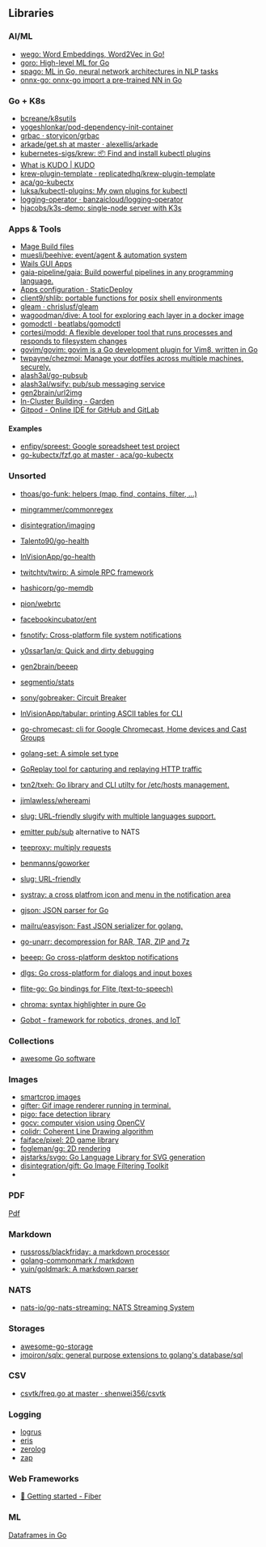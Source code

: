 
## Libraries

### AI/ML
* [wego: Word Embeddings, Word2Vec in Go!](https://github.com/ynqa/wego)
* [goro: High-level ML for Go](https://github.com/aunum/goro)
* [spago: ML in Go, neural network architectures in NLP tasks](https://github.com/nlpodyssey/spago)
* [onnx-go: onnx-go import a pre-trained NN in Go](https://github.com/owulveryck/onnx-go)


### Go + K8s  
 * [bcreane/k8sutils](https://github.com/bcreane/k8sutils)  
 * [yogeshlonkar/pod-dependency-init-container](https://github.com/yogeshlonkar/pod-dependency-init-container)  
 * [grbac · storyicon/grbac](https://github.com/storyicon/grbac)  
 * [arkade/get.sh at master · alexellis/arkade](https://github.com/alexellis/arkade/blob/master/get.sh)  
 * [kubernetes-sigs/krew: 📦 Find and install kubectl plugins](https://github.com/kubernetes-sigs/krew/)  
 * [What is KUDO | KUDO](https://kudo.dev/docs/what-is-kudo.html#under-the-hood)  
 * [krew-plugin-template · replicatedhq/krew-plugin-template](https://github.com/replicatedhq/krew-plugin-template)  
 * [aca/go-kubectx](https://github.com/aca/go-kubectx?files=1)  
 * [luksa/kubectl-plugins: My own plugins for kubectl](https://github.com/luksa/kubectl-plugins)  
 * [logging-operator · banzaicloud/logging-operator](https://github.com/banzaicloud/logging-operator)  
 * [hjacobs/k3s-demo: single-node server with K3s](https://codeberg.org/hjacobs/k3s-demo)  
  
  
### Apps & Tools  
  
 * [Mage Build files](https://magefile.org/)  
 * [muesli/beehive: event/agent & automation system](https://github.com/muesli/beehive)  
 * [Wails GUI Apps](https://wails.app/)  
 * [gaia-pipeline/gaia: Build powerful pipelines in any programming language.](https://github.com/gaia-pipeline/gaia)  
 * [Apps configuration · StaticDeploy](https://staticdeploy.io/docs/getting-started-apps-configuration.html)  
 * [client9/shlib: portable functions for posix shell environments](https://github.com/client9/shlib)  
 * [gleam · chrislusf/gleam](https://github.com/chrislusf/gleam)  
 * [wagoodman/dive: A tool for exploring each layer in a docker image](https://github.com/wagoodman/dive)  
 * [gomodctl · beatlabs/gomodctl](https://github.com/beatlabs/gomodctl)  
 * [cortesi/modd: A flexible developer tool that runs processes and responds to filesystem changes](https://github.com/cortesi/modd)  
 * [govim/govim: govim is a Go development plugin for Vim8, written in Go](https://github.com/govim/govim)  
 * [twpayne/chezmoi: Manage your dotfiles across multiple machines, securely.](https://github.com/twpayne/chezmoi)  
 * [alash3al/go-pubsub](https://github.com/alash3al/go-pubsub)  
 * [alash3al/wsify: pub/sub messaging service](https://github.com/alash3al/wsify)  
 * [gen2brain/url2img](https://github.com/gen2brain/url2img)  
 * [In-Cluster Building - Garden](https://docs.garden.io)  
 * [Gitpod - Online IDE for GitHub and GitLab](https://www.gitpod.io/)  
  
  
#### Examples  
 * [enfipy/spreest: Google spreadsheet test project](https://github.com/enfipy/spreest)  
 * [go-kubectx/fzf.go at master · aca/go-kubectx](https://github.com/aca/go-kubectx/blob/master/fzfutil/fzf.go)  
  


### Unsorted
* [thoas/go-funk: helpers (map, find, contains, filter, ...)](https://github.com/thoas/go-funk)
* [mingrammer/commonregex](https://github.com/mingrammer/commonregex)
* [disintegration/imaging](https://github.com/disintegration/imaging)

* [Talento90/go-health](https://github.com/Talento90/go-health)  
* [InVisionApp/go-health](https://github.com/InVisionApp/go-health)  
* [twitchtv/twirp: A simple RPC framework](https://github.com/twitchtv/twirp)  
* [hashicorp/go-memdb](https://github.com/hashicorp/go-memdb)  
* [pion/webrtc](https://github.com/pion/webrtc)  
* [facebookincubator/ent](https://github.com/facebookincubator/ent)  
* [fsnotify: Cross-platform file system notifications](https://github.com/fsnotify/fsnotify)  
* [y0ssar1an/q: Quick and dirty debugging](https://github.com/y0ssar1an/q)  
* [gen2brain/beeep](https://github.com/gen2brain/beeep)  
* [segmentio/stats](https://github.com/segmentio/stats)  
* [sony/gobreaker: Circuit Breaker](https://github.com/sony/gobreaker)  
* [InVisionApp/tabular: printing ASCII tables for CLI](https://github.com/InVisionApp/tabular)  

* [go-chromecast: cli for Google Chromecast, Home devices and Cast Groups](https://github.com/vishen/go-chromecast)
* [golang-set: A simple set type](https://github.com/deckarep/golang-set)
* [GoReplay tool for capturing and replaying HTTP traffic](https://github.com/buger/goreplay)

* [txn2/txeh: Go library and CLI utilty for /etc/hosts management.](https://github.com/txn2/txeh)

* [jimlawless/whereami](https://github.com/jimlawless/whereami)
* [slug: URL-friendly slugify with multiple languages support.](https://github.com/gosimple/slug) 
* [emitter pub/sub](https://github.com/emitter-io/emitter) alternative to NATS
* [teeproxy: multiply requests](https://github.com/chrislusf/teeproxy)
* [benmanns/goworker](https://github.com/benmanns/goworker)
* [slug: URL-friendly](https://github.com/gosimple/slug)
* [systray: a cross platfrom icon and menu in the notification area](https://github.com/getlantern/systray)
* [gjson: JSON parser for Go](https://github.com/tidwall/gjson)
* [mailru/easyjson: Fast JSON serializer for golang.](https://github.com/mailru/easyjson)
* [go-unarr: decompression for RAR, TAR, ZIP and 7z](https://github.com/gen2brain/go-unarr)
* [beeep: Go cross-platform desktop notifications](https://github.com/gen2brain/beeep)
* [dlgs: Go cross-platform for dialogs and input boxes](https://github.com/gen2brain/dlgs)
* [flite-go: Go bindings for Flite (text-to-speech)](https://github.com/gen2brain/flite-go)

* [chroma: syntax highlighter in pure Go](https://github.com/alecthomas/chroma)
* [Gobot - framework for robotics, drones, and IoT](https://gobot.io/)

### Collections
* [ awesome Go software](https://oxozle.com/awetop/avelino-awesome-go/)

### Images
* [smartcrop images](https://github.com/muesli/smartcrop)
* [gifter: Gif image renderer running in terminal.](https://github.com/esimov/gifter)
* [pigo: face detection library](https://github.com/esimov/pigo)
* [gocv: computer vision using OpenCV](https://github.com/hybridgroup/gocv)
* [colidr: Coherent Line Drawing algorithm](https://github.com/esimov/colidr)
* [faiface/pixel: 2D game library](https://github.com/faiface/pixel)
* [fogleman/gg: 2D rendering](https://github.com/fogleman/gg)
* [ajstarks/svgo: Go Language Library for SVG generation](https://github.com/ajstarks/svgo)
* [disintegration/gift: Go Image Filtering Toolkit](https://github.com/disintegration/gift)
* 
### PDF

[Pdf](https://github.com/unidoc/unipdf)

### Markdown
* [russross/blackfriday: a markdown processor](https://github.com/russross/blackfriday)
* [golang-commonmark / markdown](https://gitlab.com/golang-commonmark/markdown)
* [yuin/goldmark: A markdown parser](https://github.com/yuin/goldmark)


### NATS

* [nats-io/go-nats-streaming: NATS Streaming System](https://github.com/nats-io/go-nats-streaming)

### Storages
* [awesome-go-storage](https://github.com/gostor/awesome-go-storage/blob/master/README.md)
* [jmoiron/sqlx: general purpose extensions to golang's database/sql](https://github.com/jmoiron/sqlx)


### CSV
* [csvtk/freq.go at master · shenwei356/csvtk](https://github.com/shenwei356/csvtk/blob/master/csvtk/cmd/freq.go)


### Logging
* [logrus](https://github.com/Sirupsen/logrus)
* [eris](https://github.com/rotisserie/eris)
* [zerolog](https://github.com/rs/zerolog)
* [zap](https://github.com/uber-go/zap)

### Web Frameworks
* [📖 Getting started - Fiber](https://fiber.wiki/)


### ML

[Dataframes in Go](https://github.com/go-gota/gota)
<!--stackedit_data:
eyJoaXN0b3J5IjpbMTUyMDkyODMwMywtMTMzOTk5OTUzMCwtOD
U5NzgyNjQyLDcyOTQzNjcxOCwtMTI3NTE0NzAyOCw3NDgxNDkx
MTQsLTEyODc0NzY2NTksMjA2MzgyMjg4MywtMTQ0Mjc5NjkwMS
wxNDU5MTAyMTc1LC0xOTQyMTA2MDM4LDEzMzM0OTM3MDQsNDY4
NjUyMzY0LC0xNjE2NDIwODU3LC0xNTYyNDM0NiwtNzg1NDk1Nj
M4LDgzODgzODA4LDQ4Nzc3ODE4OSwtMTUyOTEwNjU3MSwtNTY4
NTE3NjM3XX0=
-->